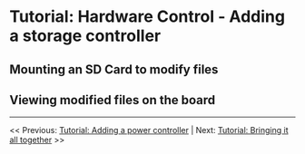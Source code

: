 # Tutorial: Hardware Control - Adding a storage controller

## Mounting an SD Card to modify files

## Viewing modified files on the board

___

<< Previous: [Tutorial: Adding a power controller](./2-3-tutorial-power.md) |
Next: [Tutorial: Bringing it all together](./2-5-tutorial-board.md) >>

